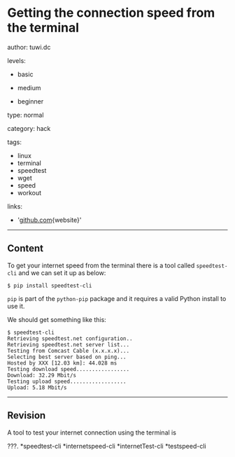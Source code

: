 # Getting the connection speed from the terminal
author: tuwi.dc

levels:

  - basic

  - medium

  - beginner

type: normal

category: hack

tags:
  - linux
  - terminal
  - speedtest
  - wget
  - speed
  - workout


links:

  - '[github.com](https://github.com/sivel/speedtest-cli){website}'

---
## Content

To get your internet speed from the terminal there is a tool called `speedtest-cli`
and we can set it up as below:
```
$ pip install speedtest-cli
```
`pip` is part of the `python-pip` package and it requires a valid Python install to use it.

We should get something like this:
```
$ speedtest-cli
Retrieving speedtest.net configuration..
Retrieving speedtest.net server list...
Testing from Comcast Cable (x.x.x.x)...
Selecting best server based on ping...
Hosted by XXX [12.03 km]: 44.028 ms
Testing download speed.................
Download: 32.29 Mbit/s
Testing upload speed..................
Upload: 5.18 Mbit/s
```

---
## Revision

A tool to test your internet connection using the terminal is 

???.
*speedtest-cli
*internetspeed-cli
*internetTest-cli
*testspeed-cli
